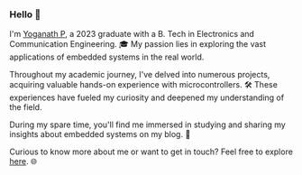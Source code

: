### Hello 👋

I'm [Yoganath P](https://yoganath.me), a 2023 graduate with a B. Tech in Electronics and Communication Engineering. 🎓 My passion lies in exploring the vast applications of embedded systems in the real world.

Throughout my academic journey, I've delved into numerous projects, acquiring valuable hands-on experience with microcontrollers. 🛠️ These experiences have fueled my curiosity and deepened my understanding of the field.

During my spare time, you'll find me immersed in studying and sharing my insights about embedded systems on my blog. 📘

Curious to know more about me or want to get in touch? Feel free to explore [here](https://yoganath.me). 🌐

<!--
**yoganathp/yoganathp** is a ✨ _special_ ✨ repository because its `README.md` (this file) appears on your GitHub profile.

Here are some ideas to get you started:

- 🔭 I’m currently working on ...
- 🌱 I’m currently learning ...
- 👯 I’m looking to collaborate on ...
- 🤔 I’m looking for help with ...
- 💬 Ask me about ...
- 📫 How to reach me: ...
- 😄 Pronouns: ...
- ⚡ Fun fact: ...
-->
